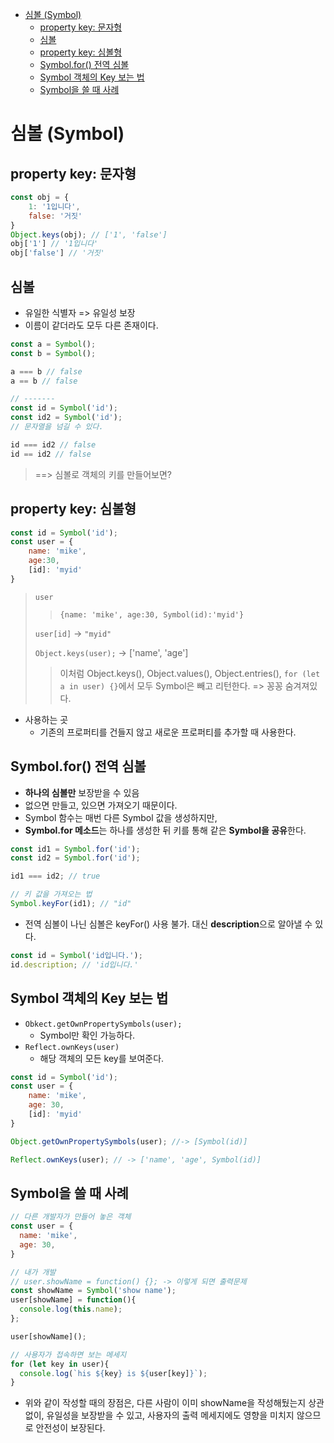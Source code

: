 <!-- TOC -->

- [심볼 (Symbol)](#심볼-symbol)
  - [property key: 문자형](#property-key-문자형)
  - [심볼](#심볼)
  - [property key: 심볼형](#property-key-심볼형)
  - [Symbol.for() 전역 심볼](#symbolfor-전역-심볼)
  - [Symbol 객체의 Key 보는 법](#symbol-객체의-key-보는-법)
  - [Symbol을 쓸 때 사례](#symbol을-쓸-때-사례)

<!-- /TOC -->

# 심볼 (Symbol)
## property key: 문자형 
```js 
const obj = {
    1: '1입니다', 
    false: '거짓'
}
Object.keys(obj); // ['1', 'false']
obj['1'] // '1입니다'
obj['false'] // '거짓'
```
## 심볼
- 유일한 식별자 => 유일성 보장
- 이름이 같더라도 모두 다른 존재이다. 
```js
const a = Symbol(); 
const b = Symbol(); 

a === b // false
a == b // false 

// -------
const id = Symbol('id');
const id2 = Symbol('id');
// 문자열을 넘길 수 있다. 

id === id2 // false
id == id2 // false 
```

> ==> 심볼로 객체의 키를 만들어보면? 

## property key: 심볼형 
```js
const id = Symbol('id');
const user = {
    name: 'mike', 
    age:30, 
    [id]: 'myid'
}
```
> `user` 
> >`{name: 'mike', age:30, Symbol(id):'myid'}` 
> 
> `user[id]` -> `"myid"`
>
> `Object.keys(user);` -> ['name', 'age']
> > 이처럼 Object.keys(), Object.values(), Object.entries(), `for (let a in user) {}`에서 모두 Symbol은 빼고 리턴한다. => 꽁꽁 숨겨져있다. 

- 사용하는 곳 
  - 기존의 프로퍼티를 건들지 않고 새로운 프로퍼티를 추가할 때 사용한다. 

## Symbol.for() 전역 심볼 
- **하나의 심볼만** 보장받을 수 있음 
- 없으면 만들고, 있으면 가져오기 때문이다.
- Symbol 함수는 매번 다른 Symbol 값을 생성하지만, 
- **Symbol.for 메소드**는 하나를 생성한 뒤 키를 통해 같은 **Symbol을 공유**한다.
```js
const id1 = Symbol.for('id');
const id2 = Symbol.for('id');

id1 === id2; // true

// 키 값을 가져오는 법 
Symbol.keyFor(id1); // "id"
```
- 전역 심볼이 나닌 심볼은 keyFor() 사용 불가. 대신 **description**으로 알아낼 수 있다.
```js 
const id = Symbol('id입니다.');
id.description; // 'id입니다.'
```
## Symbol 객체의 Key 보는 법
- `Obkect.getOwnPropertySymbols(user);`
  - Symbol만 확인 가능하다. 
- `Reflect.ownKeys(user)`
  - 해당 객체의 모든 key를 보여준다. 
```js 
const id = Symbol('id');
const user = {
    name: 'mike',
    age: 30, 
    [id]: 'myid'
}

Object.getOwnPropertySymbols(user); //-> [Symbol(id)]

Reflect.ownKeys(user); // -> ['name', 'age', Symbol(id)]
```
## Symbol을 쓸 때 사례 
```js
// 다른 개발자가 만들어 놓은 객체 
const user = {
  name: 'mike',
  age: 30, 
}

// 내가 개발 
// user.showName = function() {}; -> 이렇게 되면 출력문제
const showName = Symbol('show name');
user[showName] = function(){
  console.log(this.name);
};

user[showName]();

// 사용자가 접속하면 보는 메세지
for (let key in user){
  console.log(`his ${key} is ${user[key]}`);
}
```
- 위와 같이 작성할 때의 장점은, 다른 사람이 이미 showName을 작성해뒀는지 상관 없이, 유일성을 보장받을 수 있고, 사용자의 출력 메세지에도 영향을 미치지 않으므로 안전성이 보장된다. 